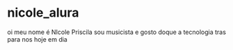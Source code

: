 # nicole_alura 
oi meu nome é NIcole Priscila sou musicista e gosto doque a tecnologia tras para nos hoje em dia 
